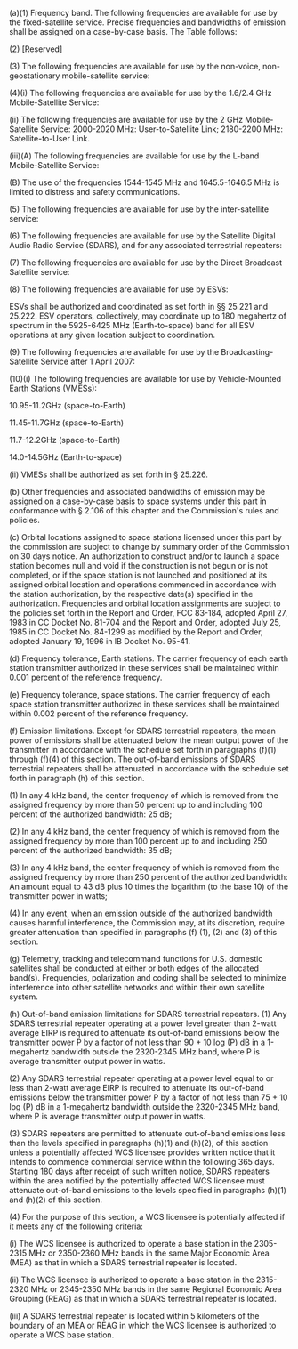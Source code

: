 (a)(1) Frequency band. The following frequencies are available for use by the fixed-satellite service. Precise frequencies and bandwidths of emission shall be assigned on a case-by-case basis. The Table follows:

(2) [Reserved]

(3) The following frequencies are available for use by the non-voice, non-geostationary mobile-satellite service:
              

(4)(i) The following frequencies are available for use by the 1.6/2.4 GHz Mobile-Satellite Service:
              

(ii) The following frequencies are available for use by the 2 GHz Mobile-Satellite Service: 2000-2020 MHz: User-to-Satellite Link; 2180-2200 MHz: Satellite-to-User Link.

(iii)(A) The following frequencies are available for use by the L-band Mobile-Satellite Service:
              

(B) The use of the frequencies 1544-1545 MHz and 1645.5-1646.5 MHz is limited to distress and safety communications.

(5) The following frequencies are available for use by the inter-satellite service:
              

(6) The following frequencies are available for use by the Satellite Digital Audio Radio Service (SDARS), and for any associated terrestrial repeaters:
              

(7) The following frequencies are available for use by the Direct Broadcast Satellite service:
              

(8) The following frequencies are available for use by ESVs:
              

ESVs shall be authorized and coordinated as set forth in §§ 25.221 and 25.222. ESV operators, collectively, may coordinate up to 180 megahertz of spectrum in the 5925-6425 MHz (Earth-to-space) band for all ESV operations at any given location subject to coordination.

(9) The following frequencies are available for use by the Broadcasting-Satellite Service after 1 April 2007:
              

(10)(i) The following frequencies are available for use by Vehicle-Mounted Earth Stations (VMESs):

10.95-11.2GHz (space-to-Earth)

11.45-11.7GHz (space-to-Earth)

11.7-12.2GHz (space-to-Earth)

14.0-14.5GHz (Earth-to-space)

(ii) VMESs shall be authorized as set forth in § 25.226.

(b) Other frequencies and associated bandwidths of emission may be assigned on a case-by-case basis to space systems under this part in conformance with § 2.106 of this chapter and the Commission's rules and policies.

(c) Orbital locations assigned to space stations licensed under this part by the commission are subject to change by summary order of the Commission on 30 days notice. An authorization to construct and/or to launch a space station becomes null and void if the construction is not begun or is not completed, or if the space station is not launched and positioned at its assigned orbital location and operations commenced in accordance with the station authorization, by the respective date(s) specified in the authorization. Frequencies and orbital location assignments are subject to the policies set forth in the Report and Order, FCC 83-184, adopted April 27, 1983 in CC Docket No. 81-704 and the Report and Order, adopted July 25, 1985 in CC Docket No. 84-1299 as modified by the Report and Order, adopted January 19, 1996 in IB Docket No. 95-41.

(d) Frequency tolerance, Earth stations. The carrier frequency of each earth station transmitter authorized in these services shall be maintained within 0.001 percent of the reference frequency.

(e) Frequency tolerance, space stations. The carrier frequency of each space station transmitter authorized in these services shall be maintained within 0.002 percent of the reference frequency.

(f) Emission limitations. Except for SDARS terrestrial repeaters, the mean power of emissions shall be attenuated below the mean output power of the transmitter in accordance with the schedule set forth in paragraphs (f)(1) through (f)(4) of this section. The out-of-band emissions of SDARS terrestrial repeaters shall be attenuated in accordance with the schedule set forth in paragraph (h) of this section.

(1) In any 4 kHz band, the center frequency of which is removed from the assigned frequency by more than 50 percent up to and including 100 percent of the authorized bandwidth: 25 dB;

(2) In any 4 kHz band, the center frequency of which is removed from the assigned frequency by more than 100 percent up to and including 250 percent of the authorized bandwidth: 35 dB;

(3) In any 4 kHz band, the center frequency of which is removed from the assigned frequency by more than 250 percent of the authorized bandwidth: An amount equal to 43 dB plus 10 times the logarithm (to the base 10) of the transmitter power in watts;

(4) In any event, when an emission outside of the authorized bandwidth causes harmful interference, the Commission may, at its discretion, require greater attenuation than specified in paragraphs (f) (1), (2) and (3) of this section.

(g) Telemetry, tracking and telecommand functions for U.S. domestic satellites shall be conducted at either or both edges of the allocated band(s). Frequencies, polarization and coding shall be selected to minimize interference into other satellite networks and within their own satellite system.

(h) Out-of-band emission limitations for SDARS terrestrial repeaters. (1) Any SDARS terrestrial repeater operating at a power level greater than 2-watt average EIRP is required to attenuate its out-of-band emissions below the transmitter power P by a factor of not less than 90 + 10 log (P) dB in a 1-megahertz bandwidth outside the 2320-2345 MHz band, where P is average transmitter output power in watts.

(2) Any SDARS terrestrial repeater operating at a power level equal to or less than 2-watt average EIRP is required to attenuate its out-of-band emissions below the transmitter power P by a factor of not less than 75 + 10 log (P) dB in a 1-megahertz bandwidth outside the 2320-2345 MHz band, where P is average transmitter output power in watts.

(3) SDARS repeaters are permitted to attenuate out-of-band emissions less than the levels specified in paragraphs (h)(1) and (h)(2), of this section unless a potentially affected WCS licensee provides written notice that it intends to commence commercial service within the following 365 days. Starting 180 days after receipt of such written notice, SDARS repeaters within the area notified by the potentially affected WCS licensee must attenuate out-of-band emissions to the levels specified in paragraphs (h)(1) and (h)(2) of this section.

(4) For the purpose of this section, a WCS licensee is potentially affected if it meets any of the following criteria:

(i) The WCS licensee is authorized to operate a base station in the 2305-2315 MHz or 2350-2360 MHz bands in the same Major Economic Area (MEA) as that in which a SDARS terrestrial repeater is located.

(ii) The WCS licensee is authorized to operate a base station in the 2315-2320 MHz or 2345-2350 MHz bands in the same Regional Economic Area Grouping (REAG) as that in which a SDARS terrestrial repeater is located.

(iii) A SDARS terrestrial repeater is located within 5 kilometers of the boundary of an MEA or REAG in which the WCS licensee is authorized to operate a WCS base station.

